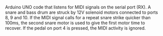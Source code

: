 Arduino UNO code that listens for MIDI signals on the serial port (RX). A snare and bass drum are struck by 12V solenoid motors connected to ports 8, 9 and 10. If the MIDI signal calls for a repeat snare strike quicker than 100ms, the second snare motor is used to give the first motor time to recover. If the pedal on port 4 is pressed, the MIDI activity is ignored.